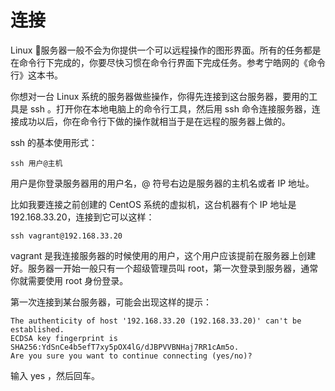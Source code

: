 # 连接

Linux 服务器一般不会为你提供一个可以远程操作的图形界面。所有的任务都是在命令行下完成的，你要尽快习惯在命令行界面下完成任务。参考宁皓网的《命令行》这本书。

你想对一台 Linux 系统的服务器做些操作，你得先连接到这台服务器，要用的工具是 ssh 。打开你在本地电脑上的命令行工具，然后用 ssh 命令连接服务器，连接成功以后，你在命令行下做的操作就相当于是在远程的服务器上做的。

ssh 的基本使用形式：

```
ssh 用户@主机
```

用户是你登录服务器用的用户名，@ 符号右边是服务器的主机名或者 IP 地址。

比如我要连接之前创建的 CentOS 系统的虚拟机，这台机器有个 IP 地址是 192.168.33.20，连接到它可以这样：

```
ssh vagrant@192.168.33.20
```

vagrant 是我连接服务器的时候使用的用户，这个用户应该提前在服务器上创建好。服务器一开始一般只有一个超级管理员叫 root，第一次登录到服务器，通常你就需要使用 root 身份登录。

第一次连接到某台服务器，可能会出现这样的提示：

```
The authenticity of host '192.168.33.20 (192.168.33.20)' can't be established.
ECDSA key fingerprint is SHA256:YdSnCe4b5efT7xy5pOX4lG/dJBPVVBNHaj7RR1cAm5o.
Are you sure you want to continue connecting (yes/no)?  
```

输入 yes ，然后回车。

